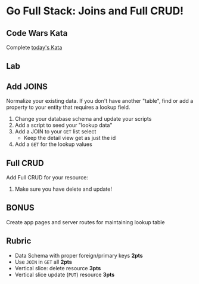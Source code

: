 Go Full Stack: Joins and Full CRUD!
===

## Code Wars Kata

Complete [today's Kata](https://www.codewars.com/kata/reversed-strings)

## Lab

## Add JOINS

Normalize your existing data. If you don't have another "table", find or add a property to your entity
that requires a lookup field.

1. Change your database schema and update your scripts
1. Add a script to seed your "lookup data"
1. Add a JOIN to your `GET` list select
    * Keep the detail view get as just the id
1. Add a `GET` for the lookup values

## Full CRUD

Add Full CRUD for your resource:

1. Make sure you have delete and update!

## BONUS

Create app pages and server routes for maintaining lookup table

## Rubric

* Data Schema with proper foreign/primary keys **2pts**
* Use `JOIN` in `GET` all **2pts**
* Vertical slice: delete resource **3pts**
* Vertical slice update (`PUT`) resource **3pts**
    
    
